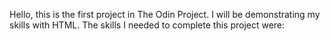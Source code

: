 Hello, this is the first project in The Odin Project. I will be demonstrating my skills with HTML. The skills I needed to complete this project were: